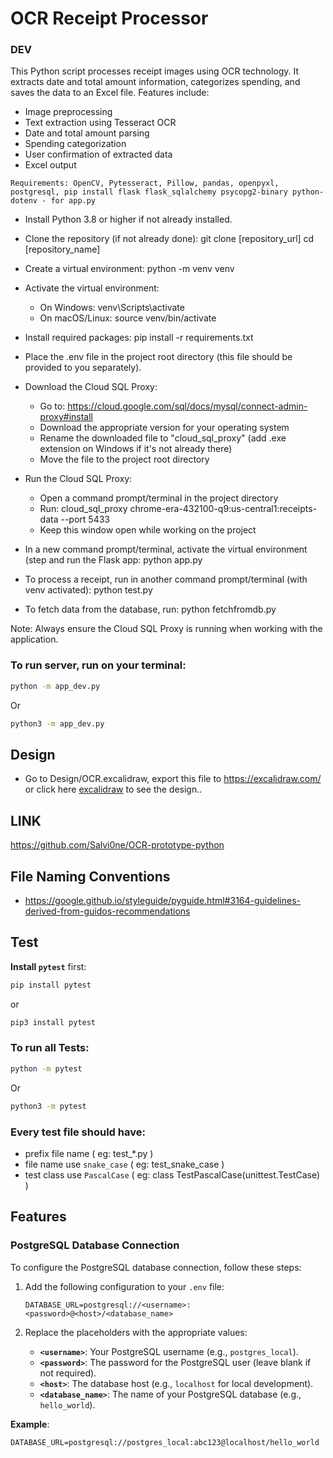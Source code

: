 # OCR Receipt Processor

### DEV

This Python script processes receipt images using OCR technology. It extracts date and total amount information, categorizes spending, and saves the data to an Excel file. Features include:

- Image preprocessing
- Text extraction using Tesseract OCR
- Date and total amount parsing
- Spending categorization
- User confirmation of extracted data
- Excel output

`Requirements: OpenCV, Pytesseract, Pillow, pandas, openpyxl, postgresql, pip install flask flask_sqlalchemy psycopg2-binary python-dotenv - for app.py`

-  Install Python 3.8 or higher if not already installed.

-  Clone the repository (if not already done):
   git clone [repository_url]
   cd [repository_name]

-  Create a virtual environment:
   python -m venv venv

-  Activate the virtual environment:
   - On Windows: venv\Scripts\activate
   - On macOS/Linux: source venv/bin/activate

-  Install required packages:
   pip install -r requirements.txt

-  Place the .env file in the project root directory (this file should be provided to you separately).

-  Download the Cloud SQL Proxy:
   - Go to: https://cloud.google.com/sql/docs/mysql/connect-admin-proxy#install
   - Download the appropriate version for your operating system
   - Rename the downloaded file to "cloud_sql_proxy" (add .exe extension on Windows if it's not already there)
   - Move the file to the project root directory

-  Run the Cloud SQL Proxy:
   - Open a command prompt/terminal in the project directory
   - Run: cloud_sql_proxy chrome-era-432100-q9:us-central1:receipts-data --port 5433
   - Keep this window open while working on the project

-  In a new command prompt/terminal, activate the virtual environment (step and run the Flask app:
   python app.py

-  To process a receipt, run in another command prompt/terminal (with venv activated):
    python test.py

-  To fetch data from the database, run:
    python fetchfromdb.py

Note: Always ensure the Cloud SQL Proxy is running when working with the application.

### To run server, run on your terminal:

```bash
python -m app_dev.py
```
Or
```bash
python3 -m app_dev.py
```


## Design

- Go to Design/OCR.excalidraw, export this file to https://excalidraw.com/ or click here [excalidraw](https://excalidraw.com/) to see the design..

## LINK
https://github.com/Salvi0ne/OCR-prototype-python

## File Naming Conventions
- https://google.github.io/styleguide/pyguide.html#3164-guidelines-derived-from-guidos-recommendations

## Test

**Install `pytest`** first:
```bash
pip install pytest
```
or
```bash
pip3 install pytest
```

### To run all Tests:

```bash
python -m pytest
```
Or
```bash
python3 -m pytest
```

### Every test file should have:
- prefix file name ( eg: test_*.py )
- file name use `snake_case` ( eg: test_snake_case )
- test class use `PascalCase` ( eg: class TestPascalCase(unittest.TestCase) )

## Features

### PostgreSQL Database Connection

To configure the PostgreSQL database connection, follow these steps:

1. Add the following configuration to your `.env` file:

    ```plaintext
    DATABASE_URL=postgresql://<username>:<password>@<host>/<database_name>
    ```

2. Replace the placeholders with the appropriate values:
    - **`<username>`**: Your PostgreSQL username (e.g., `postgres_local`).
    - **`<password>`**: The password for the PostgreSQL user (leave blank if not required).
    - **`<host>`**: The database host (e.g., `localhost` for local development).
    - **`<database_name>`**: The name of your PostgreSQL database (e.g., `hello_world`).

**Example**:
```plaintext
DATABASE_URL=postgresql://postgres_local:abc123@localhost/hello_world
